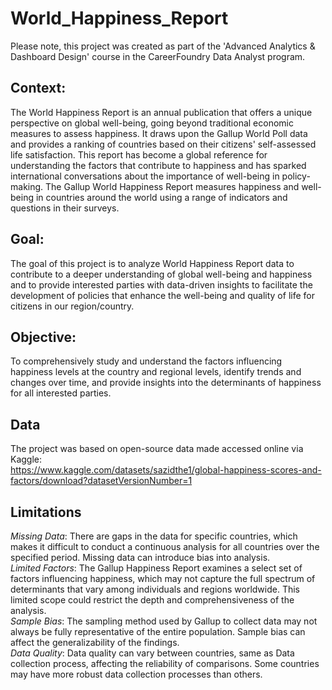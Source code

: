 # World_Happiness_Report

Please note, this project was created as part of the 'Advanced Analytics & Dashboard Design' course in the CareerFoundry Data Analyst program.

## Context:
The World Happiness Report is an annual publication that offers a unique perspective on global well-being, going beyond traditional economic measures to assess happiness. It draws upon the Gallup World Poll data and provides a ranking of countries based on their citizens' self-assessed life satisfaction. This report has become a global reference for understanding the factors that contribute to happiness and has sparked international conversations about the importance of well-being in policy-making.
The Gallup World Happiness Report measures happiness and well-being in countries around the world using a range of indicators and questions in their surveys. 

## Goal:
The goal of this project is to analyze World Happiness Report data to contribute to a deeper understanding of global well-being and happiness and to provide interested parties with data-driven insights to facilitate the development of policies that enhance the well-being and quality of life for citizens in our region/country.

## Objective:
To comprehensively study and understand the factors influencing happiness levels at the country and regional levels, identify trends and changes over time, and provide insights into the determinants of happiness for all interested parties.

## Data 
The project was based on open-source data made accessed online via Kaggle:  
https://www.kaggle.com/datasets/sazidthe1/global-happiness-scores-and-factors/download?datasetVersionNumber=1

## Limitations
*Missing Data*: There are gaps in the data for specific countries, which makes it difficult to conduct a continuous analysis for all countries over the specified period. Missing data can introduce bias into analysis.   
*Limited Factors*: The Gallup Happiness Report examines a select set of factors influencing happiness, which may not capture the full spectrum of determinants that vary among individuals and regions worldwide. This limited scope could restrict the depth and comprehensiveness of the analysis.   
*Sample Bias*: The sampling method used by Gallup to collect data may not always be fully representative of the entire population. Sample bias can affect the generalizability of the findings.   
*Data Quality*: Data quality can vary between countries, same as Data collection process, affecting the reliability of comparisons. Some countries may have more robust data collection processes than others.




